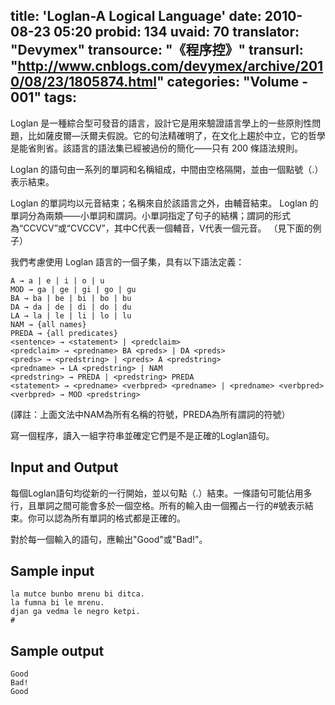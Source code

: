 title: 'Loglan-A Logical Language'
date: 2010-08-23 05:20
probid: 134
uvaid: 70
translator: "Devymex"
transource: "《程序控》"
transurl: "http://www.cnblogs.com/devymex/archive/2010/08/23/1805874.html"
categories: "Volume - 001"
tags:
---

Loglan 是一種綜合型可發音的語言，設計它是用來驗證語言學上的一些原則性問題，比如薩皮爾—沃爾夫假說。它的句法精確明了，在文化上趨於中立，它的哲學是能省則省。該語言的語法集已經被過份的簡化——只有 200 條語法規則。

Loglan 的語句由一系列的單詞和名稱組成，中間由空格隔開，並由一個點號（.）表示結束。

Loglan 的單詞均以元音結束；名稱來自於該語言之外，由輔音結束。 Loglan 的單詞分為兩類——小單詞和謂詞。小單詞指定了句子的結構；謂詞的形式為“CCVCV”或“CVCCV”，其中C代表一個輔音，V代表一個元音。 （見下面的例子）

我們考慮使用 Loglan 語言的一個子集，具有以下語法定義：

 
	A → a | e | i | o | u
	MOD → ga | ge | gi | go | gu
	BA → ba | be | bi | bo | bu
	DA → da | de | di | do | du
	LA → la | le | li | lo | lu
	NAM → {all names}
	PREDA → {all predicates}
	<sentence> → <statement> | <predclaim>
	<predclaim> → <predname> BA <preds> | DA <preds>
	<preds> → <predstring> | <preds> A <predstring>
	<predname> → LA <predstring> | NAM
	<predstring> → PREDA | <predstring> PREDA
	<statement> → <predname> <verbpred> <predname> | <predname> <verbpred>
	<verbpred> → MOD <predstring>

(譯註：上面文法中NAM為所有名稱的符號，PREDA為所有謂詞的符號）

寫一個程序，讀入一組字符串並確定它們是不是正確的Loglan語句。

<!-- more -->

## Input and Output ##

每個Loglan語句均從新的一行開始，並以句點（.）結束。一條語句可能佔用多行，且單詞之間可能會多於一個空​​格。所有的輸入由一個獨占一行的#號表示結束。你可以認為所有單詞的格式都是正確的。

對於每一個輸入的語句，應輸出"Good"或"Bad!"。

  
## Sample input ##

	la mutce bunbo mrenu bi ditca.
	la fumna bi le mrenu.
	djan ga vedma le negro ketpi.
	#
 
## Sample output ##

	Good
	Bad!
	Good